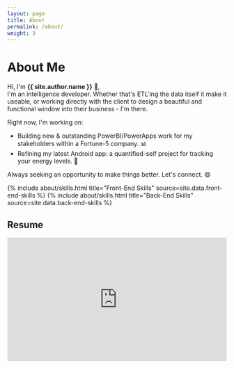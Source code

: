 ```yaml
---
layout: page
title: About
permalink: /about/
weight: 3
---
```


# **About Me**

Hi, I'm **{{ site.author.name }}** :wave:,<br>
I'm an intelligence developer. Whether that's ETL'ing the data itself it make it useable, or working directly with the client to design a beautiful and functional window into their business - I'm there.

Right now, I'm working on:
- Building new & outstanding PowerBI/PowerApps work for my stakeholders within a Fortune-5 company. :bar_chart:
- Refining my latest Android app: a quantified-self project for tracking your energy levels. :iphone:

Always seeking an opportunity to make things better. Let's connect. :smile:


<div class="row">
{% include about/skills.html title="Front-End Skills" source=site.data.front-end-skills %}
{% include about/skills.html title="Back-End Skills" source=site.data.back-end-skills %}
</div>

<!-- <div class="row">
{% include about/timeline.html %}
</div> -->
## **Resume**
<div>
<div style="position:relative;padding-top:56.25%;">
<iframe src="https://drive.google.com/file/d/12sBPRa8RvH5Efc3tuWS5jOVCwZ3npCjc/preview" frameborder="0" allowfullscreen
      style="position:absolute;top:0;left:0;width:100%;height:100%;"></iframe>
</div>
</div>